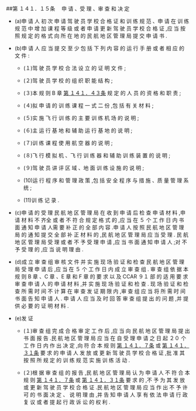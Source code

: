 ##第 １４１．１５条 　申 请 、受 理 、审 查 和 决 定

- (a)申 请 人 初 次 申 请 驾 驶 员 学 校 合 格 证 和 训 练 规 范 、申 请 在 训 练 规 范 中 增 加 课 程 等 级 或 者 申 请 更 新 驾 驶 员 学 校 合 格 证 ,应 当 按 照 规 定 的 格 式 向 所 在 地 的 民 航 地 区 管 理 局 提 交 申 请 书 .

- (b)申 请 人 应 当 提 交 至 少 包 括 下 列 内 容 的 运 行 手 册 或 者 相 应 的 文 件 :

  + (１)驾 驶 员 学 校 合 法 设 立 的 证 明 文 件 ; 

  + (２)驾 驶 员 学 校 的 组 织 职 能 结 构 ;

  + (３)本 规 则 B 章 [第 １４１．４３条](CCAR.141.43.md) 规 定 的 人 员 的 资 格 和 职 责 ; 

  + (４)拟 申 请 的 训 练 课 程 一 式 二 份 ,包 括 有 关 材 料 ; 

  + (５)实 施 飞 行 训 练 的 主 要 训 练 机 场 的 说 明 ;

  + (６)主 运 行 基 地 和 辅 助 运 行 基 地 的 说 明 ;

  + (７)训 练 课 程 使 用 航 空 器 的 说 明 ; 

  + (８)飞 行 模 拟 机 、飞 行 训 练 器 和 辅 助 训 练 装 置 的 说 明 ; 

  + (９)驾 驶 员 讲 评 区 域 、地 面 训 练 设 施 的 说 明 ; 

  + (10)运 行 程 序 和 管 理 政 策 ,包 括 安 全 程 序 与 措 施 、质 量 管 理 系 统 ;

  + (11)训 练 记 录 . 

- (c)申 请 的 受 理 民 航 地 区 管 理 局 在 收 到 申 请 后 检 查 申 请 材 料 ,申 请 材 料 不 齐全 或 者 不 符 合 规 定 格 式 的 ,应 当 在 ５ 个 工 作 日 内 书 面 通 知 申 请 人需 要 补 正 的 全 部 内 容 .申 请 人 按 照 民 航 地 区 管 理 局 的 通 知 提 交 全 部 补 正 材 料 的 ,民 航 地 区 管 理 局 应 当 受 理 . 民 航 地 区 管 理 局 受 理 或 者 不 予 受 理 申 请 ,应 当 书 面 通 知 申 请 人 ;对 不 予 受 理 的 ,应 当 说 明 理 由 .

- (d)成 立 审 查 组 审 核 文 件 并 实 施 现 场 验 证 和 检 查 民 航 地 区 管 理 局 受 理 申 请 后 ,应 当 在 ５ 个 工 作 日 内 成 立 审 查 组 . 审 查 组 依 据 本 规 则 B 章 、C 章 、E 章 和 F 章 的 要 求 以 及 CCAR ９１ 部 的 适 用 要 求 审 查 申 请 人 的 申 请 材 料 ,并 实 施 现 场 验 证 和 检 查 . 现 场 验 证 和 检 查 所 需 时 间 不 计 算 在 审 查 发 证 期 限 内 ,审 查 组 应 当 将 所 需 时 间 书 面 告 知 申 请 人 . 申 请 人 应 当 及 时 回 答 审 查 组 提 出 的 问 题 ,并 提 供 必 要 的 证 明 材 料 .

- (e)发 证 

  + (１)审 查 组 完 成 合 格 审 定 工 作 后 ,应 当 向 民 航 地 区 管 理 局 提 出书 面 报 告 .民 航 地 区 管 理 局 应 当 在 自 受 理 申 请 之 日 起 ２０ 个 工 作 日 内 作 出 决 定 ,向 符 合 本 规 则 [第 １４１．７条](CCAR.141.7.md) 或 [第 １４１．３１条](CCAR.141.31.md) 要 求 的 申 请 人 发 放 或 更 新 驾 驶 员 学 校 合 格 证 ,批 准 其 按 照 所 规 定 的 训 练 规 范 实 施 训 练 活 动 .

  + (２)根 据 审 查 组 的 报 告 ,民 航 地 区 管 理 局 认 为 申 请 人 不 符 合 本 规 则 [第 １４１．７条](CCAR.141.7.md) 或 [第 １４１．３１条](CCAR.141.31.md) 要 求 的 ,不 予 为 其 发 放 或 更 新 驾 驶 员 学 校 合 格 证 .民 航 地 区 管 理 局 应 当 作 出 不 予 许 可 的 书 面 决 定 、 说 明 理 由 ,并 告 知 申 请 人 享 有 依 法 申 请 行 政 复 议 或 者 提 起 行 政 诉 讼 的 权 利 .